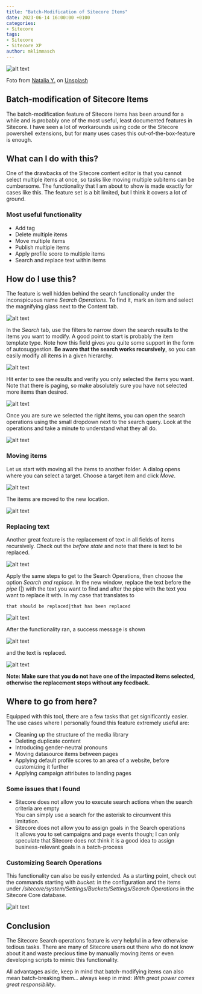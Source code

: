 ```yaml
---
title: "Batch-Modification of Sitecore Items"
date: 2023-06-14 16:00:00 +0100
categories:
- Sitecore
tags:
- Sitecore
- Sitecore XP
author: mklimmasch
---
```

![alt text](../files/2023/06/13/natalia-y-Oxl_KBNqxGA-unsplash.jpg "Gray assorted-letter jewelries in brown wooden organizer boxes")

Foto from [Natalia Y.](https://unsplash.com/photos/Oxl_KBNqxGA?utm_source=unsplash&utm_medium=referral&utm_content=creditCopyText) on [Unsplash](https://unsplash.com/photos/Oxl_KBNqxGA?utm_source=unsplash&utm_medium=referral&utm_content=creditCopyText)
  


## Batch-modification of Sitecore Items
The batch-modification feature of Sitecore items has been around for a while and is probably one of the most useful, least documented features in Sitecore. I have seen a lot of workarounds using code or the Sitecore powershell extensions, but for many uses cases this out-of-the-box-feature is enough.

## What can I do with this?
One of the drawbacks of the Sitecore content editor is that you cannot select multiple items at once, so tasks like moving multiple subitems can be cumbersome. The functionality that I am about to show is made exactly for cases like this. The feature set is a bit limited, but I think it covers a lot of ground.

### Most useful functionality
        
* Add tag
* Delete multiple items
* Move multiple items
* Publish multiple items
* Apply profile score to multiple items
* Search and replace text within items

## How do I use this?

The feature is well hidden behind the search functionality under the inconspicuous name _Search Operations_. To find it, mark an item and select the magnifying glass next to the Content tab.

![alt text](../files/2023/06/13/01%20Open%20Search.png "Screenshot: How to open the search")

In the _Search_ tab, use the filters to narrow down the search results to the items you want to modify. A good point to start is probably the item template type. Note how this field gives you quite some support in the form of autosuggestion. __Be aware that the search works recursively__, so you can easily modify all items in a given hierarchy.

![alt text](../files/2023/06/13/02%20Search%20Input.png "Screenshot: Define the search criteria")

Hit enter to see the results and verify you only selected the items you want. Note that there is paging, so make absolutely sure you have not selected more items than desired. 

![alt text](../files/2023/06/13/03%20Search%20completed.png "Screenshot: How a search result looks like")

Once you are sure we selected the right items, you can open the search operations using the small dropdown next to the search query. Look at the operations and take a minute to understand what they all do.

![alt text](../files/2023/06/13/04%20Find%20Search%20Operations.png "Screenshot: How to execute the Search Operations")

### Moving items

Let us start with moving all the items to another folder. A dialog opens where you can select a target. Choose a target item and click _Move_.

![alt text](../files/2023/06/13/05%20Move%20Items.png "Screenshot: Move items")

The items are moved to the new location.

![alt text](../files/2023/06/13/06%20Moved%20items.png "Screenshot: Moved items")

### Replacing text

Another great feature is the replacement of text in all fields of items recursively. Check out the _before state_ and note that there is text to be replaced.

![alt text](../files/2023/06/13/07%20Replace%20Text%20Original.png "Screenshot: Example of text to be replaced")

Apply the same steps to get to the Search Operations, then choose the option _Search and replace_. In the new window, replace the text before the _pipe_ (|) with the text you want to find and after the pipe with the text you want to replace it with. In my case that translates to

    that should be replaced|that has been replaced


![alt text](../files/2023/06/13/08%20Replacement%20dialog.png "Screenshot: Replacement dialog")

After the functionality ran, a success message is shown 

![alt text](../files/2023/06/13/09%20Replacement%20complete.png "Screenshot: Replacement success message")

and the text is replaced.

![alt text](../files/2023/06/13/10%20Replacement%20Result.png "Screenshot: Replacement result")

__Note: Make sure that you do not have one of the impacted items selected, otherwise the replacement stops without any feedback.__

## Where to go from here?
Equipped with this tool, there are a few tasks that get significantly easier. The use cases where I personally found this feature extremely useful are:
* Cleaning up the structure of the media library
* Deleting duplicate content
* Introducing gender-neutral pronouns
* Moving datasource items between pages
* Applying default profile scores to an area of a website, before customizing it further
* Applying campaign attributes to landing pages

### Some issues that I found

* Sitecore does not allow you to execute search actions when the search criteria are empty\
You can simply use a search for the asterisk to circumvent this limitation.
* Sitecore does not allow you to assign goals in the Search operations\
It allows you to set campaigns and page events though; I can only speculate that Sitecore does not think it is a good idea to assign business-relevant goals in a batch-process

### Customizing Search Operations

This functionality can also be easily extended. As a starting point, check out the commands starting with _bucket:_ in the configuration and the items under _/sitecore/system/Settings/Buckets/Settings/Search Operations_ in the Sitecore Core database.

![alt text](../files/2023/06/13/11%20Search%20Operations%20Configuration.png "Screenshot: Search operations configurations")

## Conclusion

The Sitecore Search operations feature is very helpful in a few otherwise tedious tasks. There are many of Sitecore users out there who do not know about it and waste precious time by manually moving items or even developing scripts to mimic this functionality.

All advantages aside, keep in mind that batch-modifying items can also mean batch-breaking them... always keep in mind: _With great power comes great responsibility_.